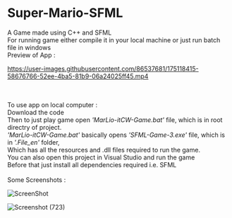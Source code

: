# Super-Mario-SFML

A Game made using C++ and SFML <br>
For running game either compile it in your local machine or just run batch file in windows <br>
Preview of App : <br>

https://user-images.githubusercontent.com/86537681/175118415-58676766-52ee-4ba5-81b9-06a24025ff45.mp4

<br>
<br>
To use app on local computer : <br>
Download the code <br>
Then to just play game open <i>'MarLio-itCW-Game.bat'</i> file, which is in root directry of project. <br>
<i>'MarLio-itCW-Game.bat'</i> basically opens <i>'SFML-Game-3.exe'</i> file, which is in <i>'.File_en'</i> folder, <br>
Which has all the resources and .dll files required to run the game. <br>
You can also open this project in Visual Studio and run the game <br>
Before that just install all dependencies required i.e. SFML <br>

<br>
Some Screenshots : <br>

![ScreenShot](https://user-images.githubusercontent.com/86537681/163735681-fc953960-0b36-467e-8fd4-53ee3d2e2b5e.png) <br>

![Screenshot (723)](https://user-images.githubusercontent.com/86537681/175111256-80194ff8-1473-496a-bd56-40b15bc79965.png) <br>
